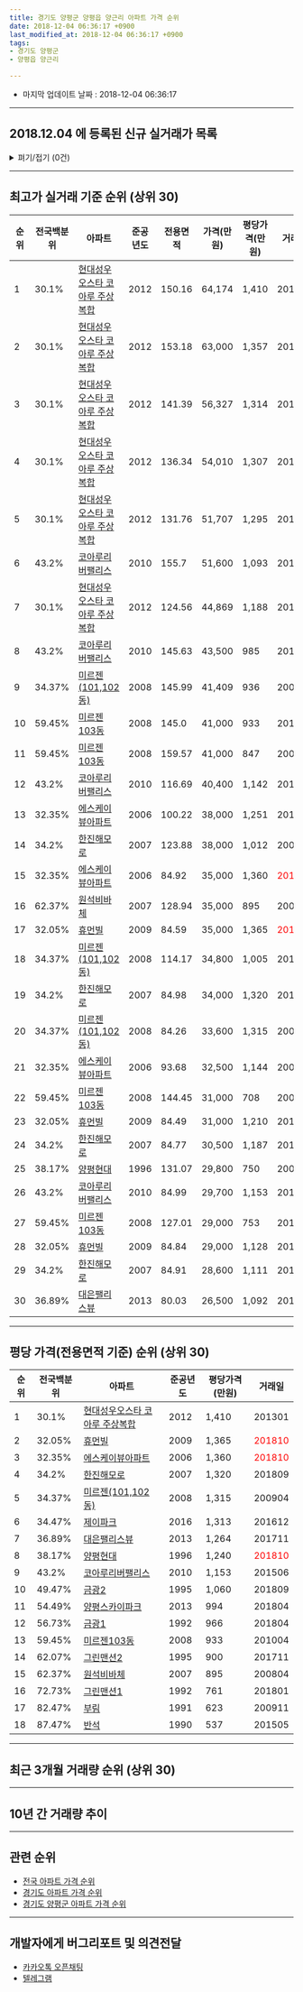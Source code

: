 ```yaml
---
title: 경기도 양평군 양평읍 양근리 아파트 가격 순위
date: 2018-12-04 06:36:17 +0900
last_modified_at: 2018-12-04 06:36:17 +0900
tags:
- 경기도 양평군
- 양평읍 양근리

---
```


* 마지막 업데이트 날짜 : 2018-12-04 06:36:17

---

## 2018.12.04 에 등록된 신규 실거래가 목록

<details>
<summary>펴기/접기 (0건)</summary>
<div markdown="1">

|아파트|전국백분위|준공년도|전용면적|가격(만원)|평당가격(만원)|거래일|
|---|---|---|---|---|---|---|
|없음|||||||


</div>
</details>

---

## 최고가 실거래 기준 순위 (상위 30)


|순위|전국백분위|아파트|준공년도|전용면적|가격(만원)|평당가격(만원)|거래일|
|---|---|---|---|---|---|---|---|
|1|30.1%|[현대성우오스타 코아루 주상복합](https://search.naver.com/search.naver?query=%EA%B2%BD%EA%B8%B0%EB%8F%84+%EC%96%91%ED%8F%89%EA%B5%B0+%EC%96%91%ED%8F%89%EC%9D%8D+%EC%96%91%EA%B7%BC%EB%A6%AC+%ED%98%84%EB%8C%80%EC%84%B1%EC%9A%B0%EC%98%A4%EC%8A%A4%ED%83%80+%EC%BD%94%EC%95%84%EB%A3%A8+%EC%A3%BC%EC%83%81%EB%B3%B5%ED%95%A9)|2012|150.16|64,174|1,410|201301|
|2|30.1%|[현대성우오스타 코아루 주상복합](https://search.naver.com/search.naver?query=%EA%B2%BD%EA%B8%B0%EB%8F%84+%EC%96%91%ED%8F%89%EA%B5%B0+%EC%96%91%ED%8F%89%EC%9D%8D+%EC%96%91%EA%B7%BC%EB%A6%AC+%ED%98%84%EB%8C%80%EC%84%B1%EC%9A%B0%EC%98%A4%EC%8A%A4%ED%83%80+%EC%BD%94%EC%95%84%EB%A3%A8+%EC%A3%BC%EC%83%81%EB%B3%B5%ED%95%A9)|2012|153.18|63,000|1,357|201609|
|3|30.1%|[현대성우오스타 코아루 주상복합](https://search.naver.com/search.naver?query=%EA%B2%BD%EA%B8%B0%EB%8F%84+%EC%96%91%ED%8F%89%EA%B5%B0+%EC%96%91%ED%8F%89%EC%9D%8D+%EC%96%91%EA%B7%BC%EB%A6%AC+%ED%98%84%EB%8C%80%EC%84%B1%EC%9A%B0%EC%98%A4%EC%8A%A4%ED%83%80+%EC%BD%94%EC%95%84%EB%A3%A8+%EC%A3%BC%EC%83%81%EB%B3%B5%ED%95%A9)|2012|141.39|56,327|1,314|201401|
|4|30.1%|[현대성우오스타 코아루 주상복합](https://search.naver.com/search.naver?query=%EA%B2%BD%EA%B8%B0%EB%8F%84+%EC%96%91%ED%8F%89%EA%B5%B0+%EC%96%91%ED%8F%89%EC%9D%8D+%EC%96%91%EA%B7%BC%EB%A6%AC+%ED%98%84%EB%8C%80%EC%84%B1%EC%9A%B0%EC%98%A4%EC%8A%A4%ED%83%80+%EC%BD%94%EC%95%84%EB%A3%A8+%EC%A3%BC%EC%83%81%EB%B3%B5%ED%95%A9)|2012|136.34|54,010|1,307|201304|
|5|30.1%|[현대성우오스타 코아루 주상복합](https://search.naver.com/search.naver?query=%EA%B2%BD%EA%B8%B0%EB%8F%84+%EC%96%91%ED%8F%89%EA%B5%B0+%EC%96%91%ED%8F%89%EC%9D%8D+%EC%96%91%EA%B7%BC%EB%A6%AC+%ED%98%84%EB%8C%80%EC%84%B1%EC%9A%B0%EC%98%A4%EC%8A%A4%ED%83%80+%EC%BD%94%EC%95%84%EB%A3%A8+%EC%A3%BC%EC%83%81%EB%B3%B5%ED%95%A9)|2012|131.76|51,707|1,295|201401|
|6|43.2%|[코아루리버팰리스](https://search.naver.com/search.naver?query=%EA%B2%BD%EA%B8%B0%EB%8F%84+%EC%96%91%ED%8F%89%EA%B5%B0+%EC%96%91%ED%8F%89%EC%9D%8D+%EC%96%91%EA%B7%BC%EB%A6%AC+%EC%BD%94%EC%95%84%EB%A3%A8%EB%A6%AC%EB%B2%84%ED%8C%B0%EB%A6%AC%EC%8A%A4)|2010|155.7|51,600|1,093|201010|
|7|30.1%|[현대성우오스타 코아루 주상복합](https://search.naver.com/search.naver?query=%EA%B2%BD%EA%B8%B0%EB%8F%84+%EC%96%91%ED%8F%89%EA%B5%B0+%EC%96%91%ED%8F%89%EC%9D%8D+%EC%96%91%EA%B7%BC%EB%A6%AC+%ED%98%84%EB%8C%80%EC%84%B1%EC%9A%B0%EC%98%A4%EC%8A%A4%ED%83%80+%EC%BD%94%EC%95%84%EB%A3%A8+%EC%A3%BC%EC%83%81%EB%B3%B5%ED%95%A9)|2012|124.56|44,869|1,188|201211|
|8|43.2%|[코아루리버팰리스](https://search.naver.com/search.naver?query=%EA%B2%BD%EA%B8%B0%EB%8F%84+%EC%96%91%ED%8F%89%EA%B5%B0+%EC%96%91%ED%8F%89%EC%9D%8D+%EC%96%91%EA%B7%BC%EB%A6%AC+%EC%BD%94%EC%95%84%EB%A3%A8%EB%A6%AC%EB%B2%84%ED%8C%B0%EB%A6%AC%EC%8A%A4)|2010|145.63|43,500|985|201212|
|9|34.37%|[미르젠(101,102동)](https://search.naver.com/search.naver?query=%EA%B2%BD%EA%B8%B0%EB%8F%84+%EC%96%91%ED%8F%89%EA%B5%B0+%EC%96%91%ED%8F%89%EC%9D%8D+%EC%96%91%EA%B7%BC%EB%A6%AC+%EB%AF%B8%EB%A5%B4%EC%A0%A0%28101%2C102%EB%8F%99%29)|2008|145.99|41,409|936|200901|
|10|59.45%|[미르젠103동](https://search.naver.com/search.naver?query=%EA%B2%BD%EA%B8%B0%EB%8F%84+%EC%96%91%ED%8F%89%EA%B5%B0+%EC%96%91%ED%8F%89%EC%9D%8D+%EC%96%91%EA%B7%BC%EB%A6%AC+%EB%AF%B8%EB%A5%B4%EC%A0%A0103%EB%8F%99)|2008|145.0|41,000|933|201004|
|11|59.45%|[미르젠103동](https://search.naver.com/search.naver?query=%EA%B2%BD%EA%B8%B0%EB%8F%84+%EC%96%91%ED%8F%89%EA%B5%B0+%EC%96%91%ED%8F%89%EC%9D%8D+%EC%96%91%EA%B7%BC%EB%A6%AC+%EB%AF%B8%EB%A5%B4%EC%A0%A0103%EB%8F%99)|2008|159.57|41,000|847|200904|
|12|43.2%|[코아루리버팰리스](https://search.naver.com/search.naver?query=%EA%B2%BD%EA%B8%B0%EB%8F%84+%EC%96%91%ED%8F%89%EA%B5%B0+%EC%96%91%ED%8F%89%EC%9D%8D+%EC%96%91%EA%B7%BC%EB%A6%AC+%EC%BD%94%EC%95%84%EB%A3%A8%EB%A6%AC%EB%B2%84%ED%8C%B0%EB%A6%AC%EC%8A%A4)|2010|116.69|40,400|1,142|201805|
|13|32.35%|[에스케이뷰아파트](https://search.naver.com/search.naver?query=%EA%B2%BD%EA%B8%B0%EB%8F%84+%EC%96%91%ED%8F%89%EA%B5%B0+%EC%96%91%ED%8F%89%EC%9D%8D+%EC%96%91%EA%B7%BC%EB%A6%AC+%EC%97%90%EC%8A%A4%EC%BC%80%EC%9D%B4%EB%B7%B0%EC%95%84%ED%8C%8C%ED%8A%B8)|2006|100.22|38,000|1,251|201808|
|14|34.2%|[한진해모로](https://search.naver.com/search.naver?query=%EA%B2%BD%EA%B8%B0%EB%8F%84+%EC%96%91%ED%8F%89%EA%B5%B0+%EC%96%91%ED%8F%89%EC%9D%8D+%EC%96%91%EA%B7%BC%EB%A6%AC+%ED%95%9C%EC%A7%84%ED%95%B4%EB%AA%A8%EB%A1%9C)|2007|123.88|38,000|1,012|200804|
|15|32.35%|[에스케이뷰아파트](https://search.naver.com/search.naver?query=%EA%B2%BD%EA%B8%B0%EB%8F%84+%EC%96%91%ED%8F%89%EA%B5%B0+%EC%96%91%ED%8F%89%EC%9D%8D+%EC%96%91%EA%B7%BC%EB%A6%AC+%EC%97%90%EC%8A%A4%EC%BC%80%EC%9D%B4%EB%B7%B0%EC%95%84%ED%8C%8C%ED%8A%B8)|2006|84.92|35,000|1,360|<span style="color:red">201810</span>|
|16|62.37%|[원석비바체](https://search.naver.com/search.naver?query=%EA%B2%BD%EA%B8%B0%EB%8F%84+%EC%96%91%ED%8F%89%EA%B5%B0+%EC%96%91%ED%8F%89%EC%9D%8D+%EC%96%91%EA%B7%BC%EB%A6%AC+%EC%9B%90%EC%84%9D%EB%B9%84%EB%B0%94%EC%B2%B4)|2007|128.94|35,000|895|200804|
|17|32.05%|[휴먼빌](https://search.naver.com/search.naver?query=%EA%B2%BD%EA%B8%B0%EB%8F%84+%EC%96%91%ED%8F%89%EA%B5%B0+%EC%96%91%ED%8F%89%EC%9D%8D+%EC%96%91%EA%B7%BC%EB%A6%AC+%ED%9C%B4%EB%A8%BC%EB%B9%8C)|2009|84.59|35,000|1,365|<span style="color:red">201810</span>|
|18|34.37%|[미르젠(101,102동)](https://search.naver.com/search.naver?query=%EA%B2%BD%EA%B8%B0%EB%8F%84+%EC%96%91%ED%8F%89%EA%B5%B0+%EC%96%91%ED%8F%89%EC%9D%8D+%EC%96%91%EA%B7%BC%EB%A6%AC+%EB%AF%B8%EB%A5%B4%EC%A0%A0%28101%2C102%EB%8F%99%29)|2008|114.17|34,800|1,005|201105|
|19|34.2%|[한진해모로](https://search.naver.com/search.naver?query=%EA%B2%BD%EA%B8%B0%EB%8F%84+%EC%96%91%ED%8F%89%EA%B5%B0+%EC%96%91%ED%8F%89%EC%9D%8D+%EC%96%91%EA%B7%BC%EB%A6%AC+%ED%95%9C%EC%A7%84%ED%95%B4%EB%AA%A8%EB%A1%9C)|2007|84.98|34,000|1,320|201809|
|20|34.37%|[미르젠(101,102동)](https://search.naver.com/search.naver?query=%EA%B2%BD%EA%B8%B0%EB%8F%84+%EC%96%91%ED%8F%89%EA%B5%B0+%EC%96%91%ED%8F%89%EC%9D%8D+%EC%96%91%EA%B7%BC%EB%A6%AC+%EB%AF%B8%EB%A5%B4%EC%A0%A0%28101%2C102%EB%8F%99%29)|2008|84.26|33,600|1,315|200904|
|21|32.35%|[에스케이뷰아파트](https://search.naver.com/search.naver?query=%EA%B2%BD%EA%B8%B0%EB%8F%84+%EC%96%91%ED%8F%89%EA%B5%B0+%EC%96%91%ED%8F%89%EC%9D%8D+%EC%96%91%EA%B7%BC%EB%A6%AC+%EC%97%90%EC%8A%A4%EC%BC%80%EC%9D%B4%EB%B7%B0%EC%95%84%ED%8C%8C%ED%8A%B8)|2006|93.68|32,500|1,144|200902|
|22|59.45%|[미르젠103동](https://search.naver.com/search.naver?query=%EA%B2%BD%EA%B8%B0%EB%8F%84+%EC%96%91%ED%8F%89%EA%B5%B0+%EC%96%91%ED%8F%89%EC%9D%8D+%EC%96%91%EA%B7%BC%EB%A6%AC+%EB%AF%B8%EB%A5%B4%EC%A0%A0103%EB%8F%99)|2008|144.45|31,000|708|200907|
|23|32.05%|[휴먼빌](https://search.naver.com/search.naver?query=%EA%B2%BD%EA%B8%B0%EB%8F%84+%EC%96%91%ED%8F%89%EA%B5%B0+%EC%96%91%ED%8F%89%EC%9D%8D+%EC%96%91%EA%B7%BC%EB%A6%AC+%ED%9C%B4%EB%A8%BC%EB%B9%8C)|2009|84.49|31,000|1,210|201802|
|24|34.2%|[한진해모로](https://search.naver.com/search.naver?query=%EA%B2%BD%EA%B8%B0%EB%8F%84+%EC%96%91%ED%8F%89%EA%B5%B0+%EC%96%91%ED%8F%89%EC%9D%8D+%EC%96%91%EA%B7%BC%EB%A6%AC+%ED%95%9C%EC%A7%84%ED%95%B4%EB%AA%A8%EB%A1%9C)|2007|84.77|30,500|1,187|201802|
|25|38.17%|[양평현대](https://search.naver.com/search.naver?query=%EA%B2%BD%EA%B8%B0%EB%8F%84+%EC%96%91%ED%8F%89%EA%B5%B0+%EC%96%91%ED%8F%89%EC%9D%8D+%EC%96%91%EA%B7%BC%EB%A6%AC+%EC%96%91%ED%8F%89%ED%98%84%EB%8C%80)|1996|131.07|29,800|750|200804|
|26|43.2%|[코아루리버팰리스](https://search.naver.com/search.naver?query=%EA%B2%BD%EA%B8%B0%EB%8F%84+%EC%96%91%ED%8F%89%EA%B5%B0+%EC%96%91%ED%8F%89%EC%9D%8D+%EC%96%91%EA%B7%BC%EB%A6%AC+%EC%BD%94%EC%95%84%EB%A3%A8%EB%A6%AC%EB%B2%84%ED%8C%B0%EB%A6%AC%EC%8A%A4)|2010|84.99|29,700|1,153|201506|
|27|59.45%|[미르젠103동](https://search.naver.com/search.naver?query=%EA%B2%BD%EA%B8%B0%EB%8F%84+%EC%96%91%ED%8F%89%EA%B5%B0+%EC%96%91%ED%8F%89%EC%9D%8D+%EC%96%91%EA%B7%BC%EB%A6%AC+%EB%AF%B8%EB%A5%B4%EC%A0%A0103%EB%8F%99)|2008|127.01|29,000|753|201009|
|28|32.05%|[휴먼빌](https://search.naver.com/search.naver?query=%EA%B2%BD%EA%B8%B0%EB%8F%84+%EC%96%91%ED%8F%89%EA%B5%B0+%EC%96%91%ED%8F%89%EC%9D%8D+%EC%96%91%EA%B7%BC%EB%A6%AC+%ED%9C%B4%EB%A8%BC%EB%B9%8C)|2009|84.84|29,000|1,128|201403|
|29|34.2%|[한진해모로](https://search.naver.com/search.naver?query=%EA%B2%BD%EA%B8%B0%EB%8F%84+%EC%96%91%ED%8F%89%EA%B5%B0+%EC%96%91%ED%8F%89%EC%9D%8D+%EC%96%91%EA%B7%BC%EB%A6%AC+%ED%95%9C%EC%A7%84%ED%95%B4%EB%AA%A8%EB%A1%9C)|2007|84.91|28,600|1,111|201410|
|30|36.89%|[대은팰리스뷰](https://search.naver.com/search.naver?query=%EA%B2%BD%EA%B8%B0%EB%8F%84+%EC%96%91%ED%8F%89%EA%B5%B0+%EC%96%91%ED%8F%89%EC%9D%8D+%EC%96%91%EA%B7%BC%EB%A6%AC+%EB%8C%80%EC%9D%80%ED%8C%B0%EB%A6%AC%EC%8A%A4%EB%B7%B0)|2013|80.03|26,500|1,092|201401|


---

## 평당 가격(전용면적 기준) 순위 (상위 30)


|순위|전국백분위|아파트|준공년도|평당가격(만원)|거래일|
|---|---|---|---|---|---|
|1|30.1%|[현대성우오스타 코아루 주상복합](https://search.naver.com/search.naver?query=%EA%B2%BD%EA%B8%B0%EB%8F%84+%EC%96%91%ED%8F%89%EA%B5%B0+%EC%96%91%ED%8F%89%EC%9D%8D+%EC%96%91%EA%B7%BC%EB%A6%AC+%ED%98%84%EB%8C%80%EC%84%B1%EC%9A%B0%EC%98%A4%EC%8A%A4%ED%83%80+%EC%BD%94%EC%95%84%EB%A3%A8+%EC%A3%BC%EC%83%81%EB%B3%B5%ED%95%A9)|2012|1,410|201301|
|2|32.05%|[휴먼빌](https://search.naver.com/search.naver?query=%EA%B2%BD%EA%B8%B0%EB%8F%84+%EC%96%91%ED%8F%89%EA%B5%B0+%EC%96%91%ED%8F%89%EC%9D%8D+%EC%96%91%EA%B7%BC%EB%A6%AC+%ED%9C%B4%EB%A8%BC%EB%B9%8C)|2009|1,365|<span style="color:red">201810</span>|
|3|32.35%|[에스케이뷰아파트](https://search.naver.com/search.naver?query=%EA%B2%BD%EA%B8%B0%EB%8F%84+%EC%96%91%ED%8F%89%EA%B5%B0+%EC%96%91%ED%8F%89%EC%9D%8D+%EC%96%91%EA%B7%BC%EB%A6%AC+%EC%97%90%EC%8A%A4%EC%BC%80%EC%9D%B4%EB%B7%B0%EC%95%84%ED%8C%8C%ED%8A%B8)|2006|1,360|<span style="color:red">201810</span>|
|4|34.2%|[한진해모로](https://search.naver.com/search.naver?query=%EA%B2%BD%EA%B8%B0%EB%8F%84+%EC%96%91%ED%8F%89%EA%B5%B0+%EC%96%91%ED%8F%89%EC%9D%8D+%EC%96%91%EA%B7%BC%EB%A6%AC+%ED%95%9C%EC%A7%84%ED%95%B4%EB%AA%A8%EB%A1%9C)|2007|1,320|201809|
|5|34.37%|[미르젠(101,102동)](https://search.naver.com/search.naver?query=%EA%B2%BD%EA%B8%B0%EB%8F%84+%EC%96%91%ED%8F%89%EA%B5%B0+%EC%96%91%ED%8F%89%EC%9D%8D+%EC%96%91%EA%B7%BC%EB%A6%AC+%EB%AF%B8%EB%A5%B4%EC%A0%A0%28101%2C102%EB%8F%99%29)|2008|1,315|200904|
|6|34.47%|[제이파크](https://search.naver.com/search.naver?query=%EA%B2%BD%EA%B8%B0%EB%8F%84+%EC%96%91%ED%8F%89%EA%B5%B0+%EC%96%91%ED%8F%89%EC%9D%8D+%EC%96%91%EA%B7%BC%EB%A6%AC+%EC%A0%9C%EC%9D%B4%ED%8C%8C%ED%81%AC)|2016|1,313|201612|
|7|36.89%|[대은팰리스뷰](https://search.naver.com/search.naver?query=%EA%B2%BD%EA%B8%B0%EB%8F%84+%EC%96%91%ED%8F%89%EA%B5%B0+%EC%96%91%ED%8F%89%EC%9D%8D+%EC%96%91%EA%B7%BC%EB%A6%AC+%EB%8C%80%EC%9D%80%ED%8C%B0%EB%A6%AC%EC%8A%A4%EB%B7%B0)|2013|1,264|201711|
|8|38.17%|[양평현대](https://search.naver.com/search.naver?query=%EA%B2%BD%EA%B8%B0%EB%8F%84+%EC%96%91%ED%8F%89%EA%B5%B0+%EC%96%91%ED%8F%89%EC%9D%8D+%EC%96%91%EA%B7%BC%EB%A6%AC+%EC%96%91%ED%8F%89%ED%98%84%EB%8C%80)|1996|1,240|<span style="color:red">201810</span>|
|9|43.2%|[코아루리버팰리스](https://search.naver.com/search.naver?query=%EA%B2%BD%EA%B8%B0%EB%8F%84+%EC%96%91%ED%8F%89%EA%B5%B0+%EC%96%91%ED%8F%89%EC%9D%8D+%EC%96%91%EA%B7%BC%EB%A6%AC+%EC%BD%94%EC%95%84%EB%A3%A8%EB%A6%AC%EB%B2%84%ED%8C%B0%EB%A6%AC%EC%8A%A4)|2010|1,153|201506|
|10|49.47%|[금광2](https://search.naver.com/search.naver?query=%EA%B2%BD%EA%B8%B0%EB%8F%84+%EC%96%91%ED%8F%89%EA%B5%B0+%EC%96%91%ED%8F%89%EC%9D%8D+%EC%96%91%EA%B7%BC%EB%A6%AC+%EA%B8%88%EA%B4%912)|1995|1,060|201809|
|11|54.49%|[양평스카이파크](https://search.naver.com/search.naver?query=%EA%B2%BD%EA%B8%B0%EB%8F%84+%EC%96%91%ED%8F%89%EA%B5%B0+%EC%96%91%ED%8F%89%EC%9D%8D+%EC%96%91%EA%B7%BC%EB%A6%AC+%EC%96%91%ED%8F%89%EC%8A%A4%EC%B9%B4%EC%9D%B4%ED%8C%8C%ED%81%AC)|2013|994|201804|
|12|56.73%|[금광1](https://search.naver.com/search.naver?query=%EA%B2%BD%EA%B8%B0%EB%8F%84+%EC%96%91%ED%8F%89%EA%B5%B0+%EC%96%91%ED%8F%89%EC%9D%8D+%EC%96%91%EA%B7%BC%EB%A6%AC+%EA%B8%88%EA%B4%911)|1992|966|201804|
|13|59.45%|[미르젠103동](https://search.naver.com/search.naver?query=%EA%B2%BD%EA%B8%B0%EB%8F%84+%EC%96%91%ED%8F%89%EA%B5%B0+%EC%96%91%ED%8F%89%EC%9D%8D+%EC%96%91%EA%B7%BC%EB%A6%AC+%EB%AF%B8%EB%A5%B4%EC%A0%A0103%EB%8F%99)|2008|933|201004|
|14|62.07%|[그린맨션2](https://search.naver.com/search.naver?query=%EA%B2%BD%EA%B8%B0%EB%8F%84+%EC%96%91%ED%8F%89%EA%B5%B0+%EC%96%91%ED%8F%89%EC%9D%8D+%EC%96%91%EA%B7%BC%EB%A6%AC+%EA%B7%B8%EB%A6%B0%EB%A7%A8%EC%85%982)|1995|900|201711|
|15|62.37%|[원석비바체](https://search.naver.com/search.naver?query=%EA%B2%BD%EA%B8%B0%EB%8F%84+%EC%96%91%ED%8F%89%EA%B5%B0+%EC%96%91%ED%8F%89%EC%9D%8D+%EC%96%91%EA%B7%BC%EB%A6%AC+%EC%9B%90%EC%84%9D%EB%B9%84%EB%B0%94%EC%B2%B4)|2007|895|200804|
|16|72.73%|[그린맨션1](https://search.naver.com/search.naver?query=%EA%B2%BD%EA%B8%B0%EB%8F%84+%EC%96%91%ED%8F%89%EA%B5%B0+%EC%96%91%ED%8F%89%EC%9D%8D+%EC%96%91%EA%B7%BC%EB%A6%AC+%EA%B7%B8%EB%A6%B0%EB%A7%A8%EC%85%981)|1992|761|201801|
|17|82.47%|[부림](https://search.naver.com/search.naver?query=%EA%B2%BD%EA%B8%B0%EB%8F%84+%EC%96%91%ED%8F%89%EA%B5%B0+%EC%96%91%ED%8F%89%EC%9D%8D+%EC%96%91%EA%B7%BC%EB%A6%AC+%EB%B6%80%EB%A6%BC)|1991|623|200911|
|18|87.47%|[반석](https://search.naver.com/search.naver?query=%EA%B2%BD%EA%B8%B0%EB%8F%84+%EC%96%91%ED%8F%89%EA%B5%B0+%EC%96%91%ED%8F%89%EC%9D%8D+%EC%96%91%EA%B7%BC%EB%A6%AC+%EB%B0%98%EC%84%9D)|1990|537|201505|


---

## 최근 3개월 거래량 순위 (상위 30)


<div style="width:100%;">
    <canvas id="deal_count_ranking" height="250"></canvas>
</div>


<script>
new Chart(document.getElementById("deal_count_ranking"), {
    type: 'horizontalBar',
    data: {
        labels: ['양평현대', '현대성우오스타 코아루 주상복합', '에스케이뷰아파트', '그린맨션1', '휴먼빌', '양평스카이파크', '그린맨션2', '미르젠(101,102동)', '코아루리버팰리스'],
        datasets: [{
            label: '실거래 수',
            data: [6, 4, 3, 2, 2, 2, 1, 1, 1],
            borderColor: "rgba(255, 0, 128, 1)",
            backgroundColor: "rgba(255, 0, 128, 0.5)",
            fill: false,
        }]
    },
    options: {
        responsive: true,
        title: {
            display: true,
            text: '최근 3개월 거래량 순위'
        },
        tooltips: {
            mode: 'index',
            intersect: false,
            callbacks: {
                title: function(tooltipItems, data) {
                    return "실거래 수:";
                },
                label: function(tooltipItem, data) {
                    return data.labels[tooltipItem.index] + ": " + tooltipItem.xLabel;
                }
            }
        },
        hover: {
            mode: 'nearest',
            intersect: true
        },
        scales: {
            xAxes: [{
                display: true,
                scaleLabel: {
                    display: true,
                    labelString: '실거래 수'
                },
                ticks: {
                    suggestedMin: 0,
                }
            }],
            yAxes: [{
                display: true,
                ticks: {
                    autoSkip: false,
                    callback: function(value, index, values) {
                        if (value.length > 15)
                            return value.substr(0, 13) + "...";
                        else
                            return value;
                    }
                },
                scaleLabel: {
                    display: false,
                }
            }]
        }
    }
});

</script>


---

## 10년 간 거래량 추이


<div style="width:100%;">
    <canvas id="deal_progress" height="250"></canvas>
</div>

<script>
new Chart(document.getElementById("deal_progress"), {
    type: 'line',
    data: {
        labels: ['200812','200901','200902','200903','200904','200905','200906','200907','200908','200909','200910','200911','200912','201001','201002','201003','201004','201005','201006','201007','201008','201009','201010','201011','201012','201101','201102','201103','201104','201105','201106','201107','201108','201109','201110','201111','201112','201201','201202','201203','201204','201205','201206','201207','201208','201209','201210','201211','201212','201301','201302','201303','201304','201305','201306','201307','201308','201309','201310','201311','201312','201401','201402','201403','201404','201405','201406','201407','201408','201409','201410','201411','201412','201501','201502','201503','201504','201505','201506','201507','201508','201509','201510','201511','201512','201601','201602','201603','201604','201605','201606','201607','201608','201609','201610','201611','201612','201701','201702','201703','201704','201705','201706','201707','201708','201709','201710','201711','201712','201801','201802','201803','201804','201805','201806','201807','201808','201809','201810','201811','201812'],
        datasets: [{
            label: '실거래 수',
            pointRadius: 1,
            data: [6, 3, 6, 5, 10, 5, 8, 9, 9, 14, 11, 7, 8, 4, 3, 10, 7, 4, 4, 5, 7, 4, 11, 9, 8, 4, 8, 16, 6, 9, 5, 5, 12, 13, 10, 13, 10, 11, 13, 16, 8, 11, 21, 4, 15, 11, 12, 44, 16, 8, 10, 3, 16, 7, 14, 13, 15, 19, 29, 13, 12, 29, 14, 27, 19, 11, 13, 13, 16, 11, 14, 12, 10, 15, 11, 14, 11, 9, 8, 12, 20, 14, 15, 9, 5, 14, 14, 11, 15, 14, 9, 11, 7, 16, 16, 8, 12, 2, 18, 16, 15, 7, 11, 9, 9, 12, 8, 14, 10, 17, 13, 13, 20, 14, 10, 9, 14, 14, 18, 4, 0],
            borderColor: "rgba(255, 201, 14, 1)",
            backgroundColor: "rgba(255, 201, 14, 0.5)",
            fill: true,
        }]
    },
    options: {
        responsive: true,
        title: {
            display: true,
            text: '10년간 거래량 추이'
        },
        tooltips: {
            mode: 'index',
            intersect: false,
        },
        hover: {
            mode: 'nearest',
            intersect: true
        },
        scales: {
            xAxes: [{
                display: true,
                scaleLabel: {
                    display: true,
                    labelString: '년/월'
                }
            }],
            yAxes: [{
                display: true,
                ticks: {
                    suggestedMin: 0,
                },
                scaleLabel: {
                    display: true,
                    labelString: '실거래 수'
                }
            }]
        }
    }
});

</script>


---

## 관련 순위

- [전국 아파트 가격 순위](https://inasie.github.io/apt-ranking/전국)
- [경기도 아파트 가격 순위](https://inasie.github.io/apt-ranking/경기도)
- [경기도 양평군 아파트 가격 순위](https://inasie.github.io/apt-ranking/경기도-양평군)


---

## 개발자에게 버그리포트 및 의견전달

- [카카오톡 오픈채팅](https://open.kakao.com/o/gLJUAP4)
- [텔레그램](https://t.me/inasie)

